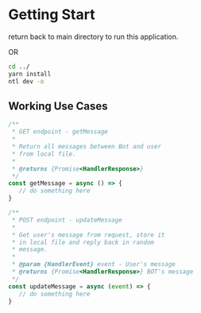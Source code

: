# Getting Start

return back to main directory to run this application.

OR 

```bash
cd ../
yarn install
ntl dev -o
```

## Working Use Cases

```js
/**
 * GET endpoint - getMessage
 *
 * Return all messages between Bot and user
 * from local file.
 *
 * @returns {Promise<HandlerResponse>} 
 */
const getMessage = async () => {
   // do something here
}
```

```js
/**
 * POST endpoint - updateMessage
 *
 * Get user's message from request, store it 
 * in local file and reply back in random
 * message.
 *
 * @param {HandlerEvent} event - User's message
 * @returns {Promise<HandlerResponse>} BOT's message
 */
const updateMessage = async (event) => {
   // do something here
}
```
